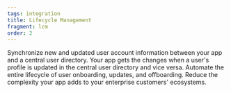 ```yaml
---
tags: integration
title: Lifecycle Management
fragment: lcm
order: 2
---
```


Synchronize new and updated user account information between your app and a central user directory. Your app gets the changes when a user's profile is updated in the central user directory and vice versa. 
Automate the entire lifecycle of user onboarding, updates, and offboarding. Reduce the complexity your app adds to your enterprise customers' ecosystems.
